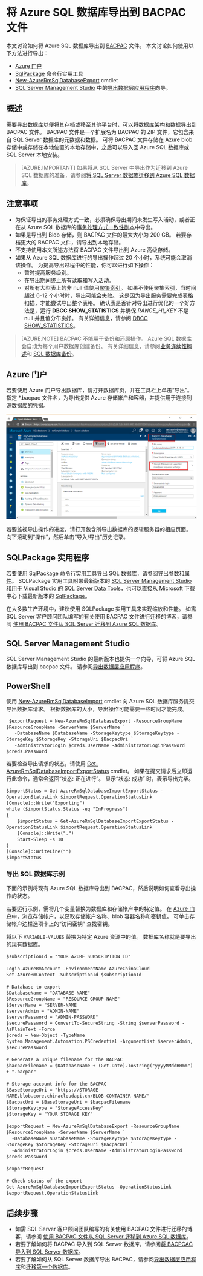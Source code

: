 <properties
    pageTitle="将 Azure SQL 数据库导出到 BACPAC 文件 | Azure"
    description="使用 Azure 门户将 Azure SQL 数据库导出到 BACPAC 文件"
    services="sql-database"
    documentationcenter=""
    author="CarlRabeler"
    manager="jhubbard"
    editor="" />
<tags
    ms.assetid="41d63a97-37db-4e40-b652-77c2fd1c09b7"
    ms.service="sql-database"
    ms.custom="move data"
    ms.devlang="NA"
    ms.date="04/05/2017"
    wacn.date="05/22/2017"
    ms.author="carlrab"
    ms.workload="data-management"
    ms.topic="article"
    ms.tgt_pltfrm="NA"
    ms.translationtype="Human Translation"
    ms.sourcegitcommit="8fd60f0e1095add1bff99de28a0b65a8662ce661"
    ms.openlocfilehash="9a9db93ba77884ad015414839a2a9f74c7f2b9c5"
    ms.contentlocale="zh-cn"
    ms.lasthandoff="05/12/2017" />

# <a name="export-an-azure-sql-database-to-a-bacpac-file"></a>将 Azure SQL 数据库导出到 BACPAC 文件

本文讨论如何将 Azure SQL 数据库导出到 [BACPAC](https://msdn.microsoft.com/zh-cn/library/ee210546.aspx#Anchor_4) 文件。 本文讨论如何使用以下方法进行导出：

- [Azure 门户](https://portal.azure.cn)
- [SqlPackage](https://msdn.microsoft.com/zh-cn/library/hh550080.aspx) 命令行实用工具
- [New-AzureRmSqlDatabaseExport](https://docs.microsoft.com/zh-cn/powershell/resourcemanager/azurerm.sql/v2.7.0/new-azurermsqldatabaseexport) cmdlet
- [SQL Server Management Studio](https://msdn.microsoft.com/zh-cn/library/ms174173.aspx) 中的[导出数据层应用程序](https://docs.microsoft.com/sql/relational-databases/data-tier-applications/export-a-data-tier-application)向导。




## <a name="overview"></a>概述

需要导出数据库以便将其存档或移至其他平台时，可以将数据库架构和数据导出到 BACPAC 文件。 BACPAC 文件是一个扩展名为 BACPAC 的 ZIP 文件，它包含来自 SQL Server 数据库的元数据和数据。 可将 BACPAC 文件存储在 Azure blob 存储中或存储在本地位置的本地存储中，之后可以导入回 Azure SQL 数据库或 SQL Server 本地安装。 

> [AZURE.IMPORTANT]
> 如果将从 SQL Server 中导出作为迁移到 Azure SQL 数据库的准备，请参阅[将 SQL Server 数据库迁移到 Azure SQL 数据库](/documentation/articles/sql-database-cloud-migrate/)。
> 

## <a name="considerations"></a>注意事项

* 为保证导出的事务处理方式一致，必须确保导出期间未发生写入活动，或者正在从 Azure SQL 数据库的[事务处理方式一致性副本](/documentation/articles/sql-database-copy/)中导出。
* 如果是导出到 Blob 存储，则 BACPAC 文件的最大大小为 200 GB。 若要存档更大的 BACPAC 文件，请导出到本地存储。
* 不支持使用本文所述方法将 BACPAC 文件导出到 Azure 高级存储。
* 如果从 Azure SQL 数据库进行的导出操作超过 20 个小时，系统可能会取消该操作。 为提高导出过程中的性能，你可以进行如下操作：
  * 暂时提高服务级别。
  * 在导出期间终止所有读取和写入活动。
  * 对所有大型表上的非 null 值使用[聚集索引](https://msdn.microsoft.com/zh-cn/library/ms190457.aspx)。 如果不使用聚集索引，当时间超过 6-12 个小时时，导出可能会失败。 这是因为导出服务需要完成表格扫描，才能尝试导出整个表格。 确认表是否针对导出进行优化的一个好方法是，运行 **DBCC SHOW_STATISTICS** 并确保 *RANGE_HI_KEY* 不是 null 并且值分布良好。 有关详细信息，请参阅 [DBCC SHOW_STATISTICS](https://msdn.microsoft.com/zh-cn/library/ms174384.aspx)。

> [AZURE.NOTE]
> BACPAC 不能用于备份和还原操作。 Azure SQL 数据库会自动为每个用户数据库创建备份。 有关详细信息，请参阅[业务连续性概述](/documentation/articles/sql-database-business-continuity/)和 [SQL 数据库备份](/documentation/articles/sql-database-automated-backups/)。  
> 

## <a name="azure-portal-preview"></a>Azure 门户

若要使用 Azure 门户导出数据库，请打开数据库页，并在工具栏上单击“导出”。 指定 *.bacpac 文件名，为导出提供 Azure 存储帐户和容器，并提供用于连接到源数据库的凭据。  

   ![数据库导出](./media/sql-database-export/database-export.png)

若要监视导出操作的进度，请打开包含所导出数据库的逻辑服务器的相应页面。 向下滚动到“操作”，然后单击“导入/导出”历史记录。

## <a name="sqlpackage-utility"></a>SQLPackage 实用程序

若要使用 [SqlPackage](https://msdn.microsoft.com/zh-cn/library/hh550080.aspx) 命令行实用工具导出 SQL 数据库，请参阅[导出参数和属性](https://msdn.microsoft.com/zh-cn/library/hh550080.aspx)。 SQLPackage 实用工具附带最新版本的 [SQL Server Management Studio](https://msdn.microsoft.com/zh-cn/library/mt238290.aspx) 和[用于 Visual Studio 的 SQL Server Data Tools](https://msdn.microsoft.com/zh-cn/library/mt204009.aspx)，也可以直接从 Microsoft 下载中心下载最新版本的 [SqlPackage](https://www.microsoft.com/download/details.aspx?id=53876)。

在大多数生产环境中，建议使用 SQLPackage 实用工具来实现缩放和性能。 如需 SQL Server 客户顾问团队编写的有关使用 BACPAC 文件进行迁移的博客，请参阅 [使用 BACPAC 文件从 SQL Server 迁移到 Azure SQL 数据库](https://blogs.msdn.microsoft.com/sqlcat/2016/10/20/migrating-from-sql-server-to-azure-sql-database-using-bacpac-files/)。

## <a name="sql-server-management-studio"></a>SQL Server Management Studio

SQL Server Management Studio 的最新版本也提供一个向导，可将 Azure SQL 数据库导出到 bacpac 文件。 请参阅[导出数据层应用程序](https://docs.microsoft.com/sql/relational-databases/data-tier-applications/export-a-data-tier-application)。

## <a name="powershell"></a>PowerShell

使用 [New-AzureRmSqlDatabaseImport](https://docs.microsoft.com/zh-cn/powershell/resourcemanager/azurerm.sql/v2.7.0/new-azurermsqldatabaseexport) cmdlet 向 Azure SQL 数据库服务提交导出数据库请求。 根据数据库的大小，导出操作可能需要一些时间才能完成。

     $exportRequest = New-AzureRmSqlDatabaseExport -ResourceGroupName $ResourceGroupName -ServerName $ServerName `
       -DatabaseName $DatabaseName -StorageKeytype $StorageKeytype -StorageKey $StorageKey -StorageUri $BacpacUri `
       -AdministratorLogin $creds.UserName -AdministratorLoginPassword $creds.Password

若要检查导出请求的状态，请使用 [Get-AzureRmSqlDatabaseImportExportStatus](https://docs.microsoft.com/zh-cn/powershell/resourcemanager/azurerm.sql/v2.7.0/get-azurermsqldatabaseimportexportstatus) cmdlet。 如果在提交请求后立即运行此命令，通常会返回“状态: 正在进行”。 显示“状态: 成功”  时，表示导出完毕。

    $importStatus = Get-AzureRmSqlDatabaseImportExportStatus -OperationStatusLink $importRequest.OperationStatusLink
    [Console]::Write("Exporting")
    while ($importStatus.Status -eq "InProgress")
    {
        $importStatus = Get-AzureRmSqlDatabaseImportExportStatus -OperationStatusLink $importRequest.OperationStatusLink
        [Console]::Write(".")
        Start-Sleep -s 10
    }
    [Console]::WriteLine("")
    $importStatus

### <a name="export-sql-database-example"></a>导出 SQL 数据库示例
下面的示例将现有 Azure SQL 数据库导出到 BACPAC，然后说明如何查看导出操作的状态。

若要运行示例，需将几个变量替换为数据库和存储帐户中的特定值。 在 [Azure 门户](https://portal.azure.cn)中，浏览存储帐户，以获取存储帐户名称、blob 容器名称和密钥值。 可单击存储帐户边栏选项卡上的“访问密钥”  查找密钥。

将以下 `VARIABLE-VALUES` 替换为特定 Azure 资源中的值。 数据库名称就是要导出的现有数据库。

    $subscriptionId = "YOUR AZURE SUBSCRIPTION ID"

    Login-AzureRmAccount -EnvironmentName AzureChinaCloud
    Set-AzureRmContext -SubscriptionId $subscriptionId

    # Database to export
    $DatabaseName = "DATABASE-NAME"
    $ResourceGroupName = "RESOURCE-GROUP-NAME"
    $ServerName = "SERVER-NAME
    $serverAdmin = "ADMIN-NAME"
    $serverPassword = "ADMIN-PASSWORD" 
    $securePassword = ConvertTo-SecureString -String $serverPassword -AsPlainText -Force
    $creds = New-Object -TypeName System.Management.Automation.PSCredential -ArgumentList $serverAdmin, $securePassword

    # Generate a unique filename for the BACPAC
    $bacpacFilename = $DatabaseName + (Get-Date).ToString("yyyyMMddHHmm") + ".bacpac"

    # Storage account info for the BACPAC
    $BaseStorageUri = "https://STORAGE-NAME.blob.core.chinacloudapi.cn/BLOB-CONTAINER-NAME/"
    $BacpacUri = $BaseStorageUri + $bacpacFilename
    $StorageKeytype = "StorageAccessKey"
    $StorageKey = "YOUR STORAGE KEY"

    $exportRequest = New-AzureRmSqlDatabaseExport -ResourceGroupName $ResourceGroupName -ServerName $ServerName `
      -DatabaseName $DatabaseName -StorageKeytype $StorageKeytype -StorageKey $StorageKey -StorageUri $BacpacUri `
      -AdministratorLogin $creds.UserName -AdministratorLoginPassword $creds.Password

    $exportRequest

    # Check status of the export
    Get-AzureRmSqlDatabaseImportExportStatus -OperationStatusLink $exportRequest.OperationStatusLink

## <a name="next-steps"></a>后续步骤

* 如需 SQL Server 客户顾问团队编写的有关使用 BACPAC 文件进行迁移的博客，请参阅 [使用 BACPAC 文件从 SQL Server 迁移到 Azure SQL 数据库](https://blogs.msdn.microsoft.com/sqlcat/2016/10/20/migrating-from-sql-server-to-azure-sql-database-using-bacpac-files/)。
* 若要了解如何将 BACPAC 导入到 SQL Server 数据库，请参阅[将 BACPCAC 导入到 SQL Server 数据库](https://msdn.microsoft.com/zh-cn/library/hh710052.aspx)。
* 若要了解如何从 SQL Server 数据库导出 BACPAC，请参阅[导出数据层应用程序](https://docs.microsoft.com/sql/relational-databases/data-tier-applications/export-a-data-tier-application)和[迁移第一个数据库](/documentation/articles/sql-database-migrate-your-sql-server-database/)。
<!--Update_Description:move selector to the beginning;add detailed sample for exporting a database;add anchors to subtitles-->